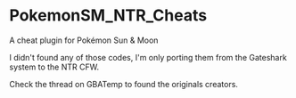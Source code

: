 # PokemonSM_NTR_Cheats
A cheat plugin for Pokémon Sun &amp; Moon

I didn't found any of those codes, I'm only porting them from the Gateshark system to the NTR CFW.

Check the thread on GBATemp to found the originals creators.
